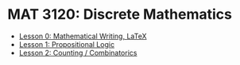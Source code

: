 # MAT 3120: Discrete Mathematics

* [Lesson 0: Mathematical Writing, LaTeX](lesson0.html)
* [Lesson 1: Propositional Logic](lesson1.html)
* [Lesson 2: Counting / Combinatorics](lesson2.html)
